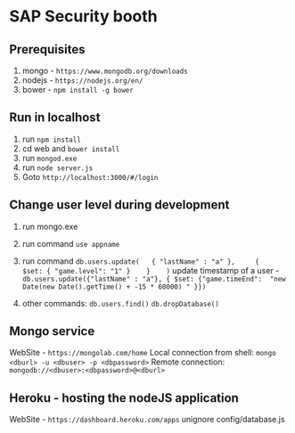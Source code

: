 # SAP Security booth

## Prerequisites  
1) mongo  - `https://www.mongodb.org/downloads`
2) nodejs - `https://nodejs.org/en/`
3) bower  - `npm install -g bower`   

## Run in localhost

1) run `npm install`
2) cd web and `bower install`
3) run `mongod.exe` 
4) run `node server.js`
5) Goto `http://localhost:3000/#/login`    

## Change user level during development   
1) run mongo.exe
2) run command `use appname`
3) run command
`db.users.update(  
    { "lastName" : "a" },    
    {    
      $set: { "game.level": "1" }   
    }   
)`
update timestamp of a user - 
`db.users.update({"lastName" : "a"}, { $set: {"game.timeEnd":  "new Date(new Date().getTime() + -15 * 60000) " }})`

4) other commands: 
`db.users.find()` 
`db.dropDatabase()`      

## Mongo service 
WebSite - `https://mongolab.com/home` 
Local connection from shell: `mongo <dburl> -u <dbuser> -p <dbpassword>` 
Remote connection: `mongodb://<dbuser>:<dbpassword>@<dburl>`     

## Heroku - hosting the nodeJS application
WebSite - `https://dashboard.heroku.com/apps`
unignore config/database.js